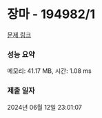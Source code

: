 # 장마 - 194982/1 

[문제 링크](https://level.goorm.io/exam/194982/%EC%9E%A5%EB%A7%88/quiz/1) 

### 성능 요약

메모리: 41.17 MB, 시간: 1.08 ms

### 제출 일자

2024년 06월 12일 23:01:07

